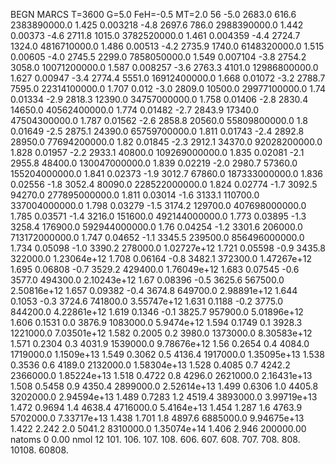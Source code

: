 BEGN
MARCS T=3600 G=5.0 FeH=-0.5 MT=2.0
                  56
-5.0 2683.0 616.6 2383890000.0 1.425 0.003218 
-4.8 2697.6 786.0 2988390000.0 1.442 0.00373 
-4.6 2711.8 1015.0 3782520000.0 1.461 0.004359 
-4.4 2724.7 1324.0 4816710000.0 1.486 0.00513 
-4.2 2735.9 1740.0 6148320000.0 1.515 0.00605 
-4.0 2745.5 2299.0 7858050000.0 1.549 0.007104 
-3.8 2754.2 3058.0 10071200000.0 1.587 0.008257 
-3.6 2763.3 4101.0 12986800000.0 1.627 0.00947 
-3.4 2774.4 5551.0 16912400000.0 1.668 0.01072 
-3.2 2788.7 7595.0 22314100000.0 1.707 0.012 
-3.0 2809.0 10500.0 29977100000.0 1.74 0.01334 
-2.9 2818.3 12390.0 34757000000.0 1.758 0.01406 
-2.8 2830.4 14650.0 40562400000.0 1.774 0.01482 
-2.7 2843.9 17340.0 47504300000.0 1.787 0.01562 
-2.6 2858.8 20560.0 55809800000.0 1.8 0.01649 
-2.5 2875.1 24390.0 65759700000.0 1.811 0.01743 
-2.4 2892.8 28950.0 77694200000.0 1.82 0.01845 
-2.3 2912.1 34370.0 92028200000.0 1.828 0.01957 
-2.2 2933.1 40800.0 109269000000.0 1.835 0.02081 
-2.1 2955.8 48400.0 130047000000.0 1.839 0.02219 
-2.0 2980.7 57360.0 155204000000.0 1.841 0.02373 
-1.9 3012.7 67860.0 187333000000.0 1.836 0.02556 
-1.8 3052.4 80090.0 228522000000.0 1.824 0.02774 
-1.7 3092.5 94270.0 277895000000.0 1.811 0.03014 
-1.6 3133.1 110700.0 337004000000.0 1.798 0.03279 
-1.5 3174.2 129700.0 407698000000.0 1.785 0.03571 
-1.4 3216.0 151600.0 492144000000.0 1.773 0.03895 
-1.3 3258.4 176900.0 592944000000.0 1.76 0.04254 
-1.2 3301.6 206000.0 713172000000.0 1.747 0.04652 
-1.1 3345.5 239500.0 856496000000.0 1.734 0.05098 
-1.0 3390.2 278000.0 1.02727e+12 1.721 0.05598 
-0.9 3435.8 322000.0 1.23064e+12 1.708 0.06164 
-0.8 3482.1 372300.0 1.47267e+12 1.695 0.06808 
-0.7 3529.2 429400.0 1.76049e+12 1.683 0.07545 
-0.6 3577.0 494300.0 2.10243e+12 1.67 0.08396 
-0.5 3625.6 567500.0 2.50816e+12 1.657 0.09382 
-0.4 3674.8 649700.0 2.98891e+12 1.644 0.1053 
-0.3 3724.6 741800.0 3.55747e+12 1.631 0.1188 
-0.2 3775.0 844200.0 4.22861e+12 1.619 0.1346 
-0.1 3825.7 957900.0 5.01896e+12 1.606 0.1531 
0.0 3876.9 1083000.0 5.9474e+12 1.594 0.1749 
0.1 3928.3 1221000.0 7.03501e+12 1.582 0.2005 
0.2 3980.0 1373000.0 8.30583e+12 1.571 0.2304 
0.3 4031.9 1539000.0 9.78676e+12 1.56 0.2654 
0.4 4084.0 1719000.0 1.1509e+13 1.549 0.3062 
0.5 4136.4 1917000.0 1.35095e+13 1.538 0.3536 
0.6 4189.0 2132000.0 1.58304e+13 1.528 0.4085 
0.7 4242.2 2366000.0 1.85224e+13 1.518 0.4722 
0.8 4296.0 2621000.0 2.16431e+13 1.508 0.5458 
0.9 4350.4 2899000.0 2.52614e+13 1.499 0.6306 
1.0 4405.8 3202000.0 2.94594e+13 1.489 0.7283 
1.2 4519.4 3893000.0 3.99719e+13 1.472 0.9694 
1.4 4638.4 4716000.0 5.4164e+13 1.454 1.287 
1.6 4763.9 5702000.0 7.33717e+13 1.438 1.701 
1.8 4897.6 6885000.0 9.94675e+13 1.422 2.242 
2.0 5041.2 8310000.0 1.35074e+14 1.406 2.946 
200000.00
natoms              0      0.00
nmol          12
          101.         106.       107.      108.         606.        607.        608.
          707.         708.       808.    10108.       60808.
